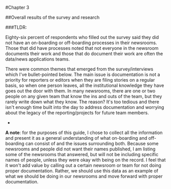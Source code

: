 #Chapter 3 

##Overall results of the survey and research

###TLDR: 

Eighty-six percent of respondents who filled out the survey said they did not have an on-boarding or off-boarding processes in their newsrooms. Those that did have processes noted that not everyone in the newsroom documents their work and those that do document their work are often the data/news applications teams.

There were common themes that emerged from the survey/interviews which I've bullet-pointed below. The main issue is documentation is not a priority for reporters or editors when they are filing stories on a regular basis, so when one person leaves, all the institutional knowledge they have goes out the door with them. In many newsrooms, there are one or two people on any given team that know the ins and outs of the team, but they rarely write down what they know. The reason? It's too tedious and there isn't enough time built into the day to address documentation and worrying about the legacy of the reporting/projects for future team members.

-
**A note**: for the purposes of this guide, I chose to collect all the information and present it as a general understanding of what on-boarding and off-boarding can consist of and the issues surrounding both. Because some newsrooms and people did not want their names published, I am listing some of the newsrooms that answered, but will not be including specific names of people, unless they were okay with being on the record. I feel that it won't add value by calling out a certain newsroom or team for not doing proper documentation. Rather, we should use this data as an example of what we should be doing in our newsrooms and move forward with proper documentation.